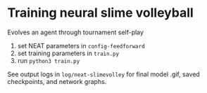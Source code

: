 # Training neural slime volleyball

Evolves an agent through tournament self-play

1. set NEAT parameters in `config-feedforward`
2. set training parameters in `train.py`
3. run `python3 train.py`

See output logs in `log/neat-slimevolley` for final model .gif, saved checkpoints, and network graphs.
